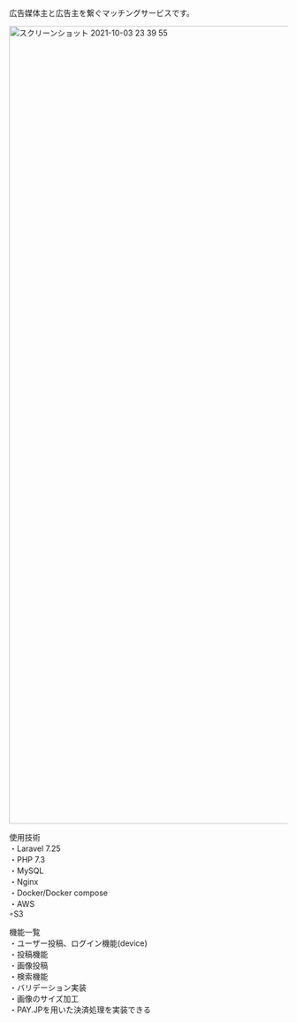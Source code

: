 広告媒体主と広告主を繋ぐマッチングサービスです。

<img width="1440" alt="スクリーンショット 2021-10-03 23 39 55" src="https://user-images.githubusercontent.com/84736287/135758906-4ff8edd6-71f3-418d-a54a-3c8525d48837.png">



使用技術<br>
・Laravel 7.25<br>
・PHP 7.3<br>
・MySQL<br>
・Nginx<br> 
・Docker/Docker compose<br>
・AWS<br>
 ◦S3


機能一覧<br>
・ユーザー投稿、ログイン機能(device)<br>
・投稿機能<br>
・画像投稿<br>
・検索機能<br>
・バリデーション実装<br>
・画像のサイズ加工<br>
・PAY.JPを用いた決済処理を実装できる<br>
